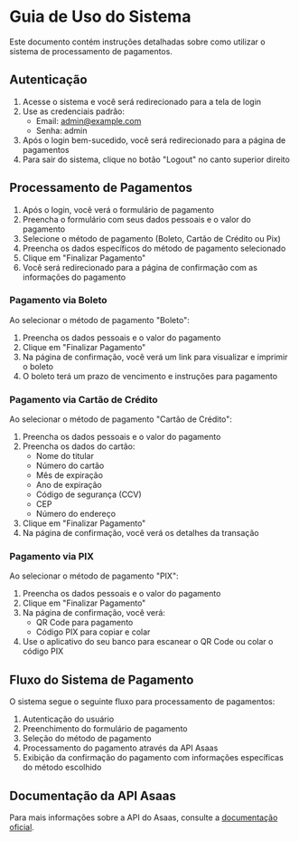 <!--
@ia-instructions: update-on-read
description: Este arquivo deve ser revisado por IA sempre que lido.
goals:
  - Corrigir ortografia e gramática
  - Melhorar explicações técnicas
  - Garantir exemplos de código atualizados
rules:
  - Preserve formatação Markdown
  - Não apague seções existentes sem permissão explícita
-->
# Guia de Uso do Sistema

Este documento contém instruções detalhadas sobre como utilizar o sistema de processamento de pagamentos.

## Autenticação

1. Acesse o sistema e você será redirecionado para a tela de login
2. Use as credenciais padrão:
   - Email: admin@example.com
   - Senha: admin
3. Após o login bem-sucedido, você será redirecionado para a página de pagamentos
4. Para sair do sistema, clique no botão "Logout" no canto superior direito

## Processamento de Pagamentos

1. Após o login, você verá o formulário de pagamento
2. Preencha o formulário com seus dados pessoais e o valor do pagamento
3. Selecione o método de pagamento (Boleto, Cartão de Crédito ou Pix)
4. Preencha os dados específicos do método de pagamento selecionado
5. Clique em "Finalizar Pagamento"
6. Você será redirecionado para a página de confirmação com as informações do pagamento

### Pagamento via Boleto

Ao selecionar o método de pagamento "Boleto":

1. Preencha os dados pessoais e o valor do pagamento
2. Clique em "Finalizar Pagamento"
3. Na página de confirmação, você verá um link para visualizar e imprimir o boleto
4. O boleto terá um prazo de vencimento e instruções para pagamento

### Pagamento via Cartão de Crédito

Ao selecionar o método de pagamento "Cartão de Crédito":

1. Preencha os dados pessoais e o valor do pagamento
2. Preencha os dados do cartão:
   - Nome do titular
   - Número do cartão
   - Mês de expiração
   - Ano de expiração
   - Código de segurança (CCV)
   - CEP
   - Número do endereço
3. Clique em "Finalizar Pagamento"
4. Na página de confirmação, você verá os detalhes da transação

### Pagamento via PIX

Ao selecionar o método de pagamento "PIX":

1. Preencha os dados pessoais e o valor do pagamento
2. Clique em "Finalizar Pagamento"
3. Na página de confirmação, você verá:
   - QR Code para pagamento
   - Código PIX para copiar e colar
4. Use o aplicativo do seu banco para escanear o QR Code ou colar o código PIX

## Fluxo do Sistema de Pagamento

O sistema segue o seguinte fluxo para processamento de pagamentos:

1. Autenticação do usuário
2. Preenchimento do formulário de pagamento
3. Seleção do método de pagamento
4. Processamento do pagamento através da API Asaas
5. Exibição da confirmação do pagamento com informações específicas do método escolhido

## Documentação da API Asaas

Para mais informações sobre a API do Asaas, consulte a [documentação oficial](https://asaasv3.docs.apiary.io/).

